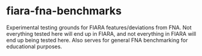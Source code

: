 # fiara-fna-benchmarks

Experimental testing grounds for FIARA features/deviations from FNA. Not
everything tested here will end up in FIARA, and not everything in FIARA will
end up being tested here. Also serves for general FNA benchmarking for
educational purposes.
